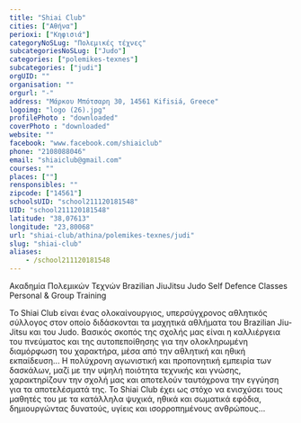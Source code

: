 ```yaml
---
title: "Shiai Club"
cities: ["Αθήνα"]
perioxi: ["Κηφισιά"]
categoryNoSLug: "Πολεμικές τέχνες"
subcategoriesNoSLug: ["Judo"]
categories: ["polemikes-texnes"]
subcategories: ["judi"]
orgUID: ""
organisation: ""
orgurl: "-"
address: "Μάρκου Μπότσαρη 30, 14561 Kifisiá, Greece"
logoimg: "logo (26).jpg"
profilePhoto : "downloaded"
coverPhoto : "downloaded"
website: ""
facebook: "www.facebook.com/shiaiclub"
phone: "2108088046"
email: "shiaiclub@gmail.com"
courses: ""
places: [""]
rensponsibles: ""
zipcode: ["14561"]
schoolsUID: "school211120181548"
UID: "school211120181548"
latitude: "38,07613"
longitude: "23,80068"
url: "shiai-club/athina/polemikes-texnes/judi"
slug: "shiai-club"
aliases:
    - /school211120181548
---
```



Ακαδημία Πολεμικών Τεχνών Brazilian JiuJitsu Judo Self Defence Classes Personal &amp; Group Training

Το Shiai Club είναι ένας ολοκαίνουργιος, υπερσύγχρονος αθλητικός σύλλογος στον οποίο διδάσκονται τα μαχητικά αθλήματα του Brazilian Jiu-Jitsu και του Judo. Βασικός σκοπός της σχολής μας είναι η καλλιέργεια του πνεύματος και της αυτοπεποίθησης για την ολοκληρωμένη διαμόρφωση του χαρακτήρα, μέσα από την αθλητική και ηθική εκπαίδευση... Η πολύχρονη αγωνιστική και προπονητική εμπειρία των δασκάλων, μαζί με την υψηλή ποιότητα τεχνικής και γνώσης, χαρακτηρίζουν την σχολή μας και αποτελούν ταυτόχρονα την εγγύηση για τα αποτελέσματά της. Το Shiai Club έχει ως στόχο να ενισχύσει τους μαθητές του με τα κατάλληλα ψυχικά, ηθικά και σωματικά εφόδια, δημιουργώντας δυνατούς, υγίεις και ισορροπημένους ανθρώπους...